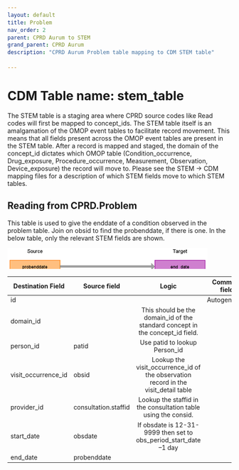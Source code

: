 ```yaml
---
layout: default
title: Problem
nav_order: 2
parent: CPRD Aurum to STEM
grand_parent: CPRD Aurum
description: "CPRD Aurum Problem table mapping to CDM STEM table"

---
```


# CDM Table name: stem_table

The STEM table is a staging area where CPRD source codes like Read codes will first be mapped to concept_ids. The STEM table itself is an amalgamation of the OMOP event tables to facilitate record movement. This means that all fields present across the OMOP event tables are present in the STEM table. After a record is mapped and staged, the domain of the concept_id dictates which OMOP table (Condition_occurrence, Drug_exposure, Procedure_occurrence, Measurement, Observation, Device_exposure) the record will move to. Please see the STEM -> CDM mapping files for a description of which STEM fields move to which STEM tables. 

## Reading from CPRD.Problem

This table is used to give the enddate of a condition observed in the problem table. Join on obsid to find the probenddate, if there is one. In the below table, only the relevant STEM fields are shown. 

![](images/aurum_stem_problem.png)

| Destination Field | Source field | Logic | Comment field |
| --- | --- | :---: | --- |
| id |  |  | Autogenerate |
| domain_id |  | This should be the domain_id of the standard concept in the concept_id field. |  |
| person_id | patid | Use patid to lookup Person_id |  |
| visit_occurrence_id | obsid | Lookup the visit_occurrence_id of the observation record in the visit_detail table |  |
| provider_id | consultation.staffid | Lookup the staffid in the consultation table using the consid.| |
| start_date | obsdate | If obsdate is 12-31-9999 then set to obs_period_start_date –1 day |  |
| end_date | probenddate | | | 

